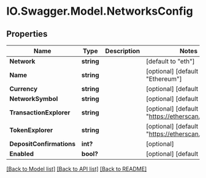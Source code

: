 # IO.Swagger.Model.NetworksConfig
## Properties

Name | Type | Description | Notes
------------ | ------------- | ------------- | -------------
**Network** | **string** |  | [default to "eth"]
**Name** | **string** |  | [optional] [default to "Ethereum"]
**Currency** | **string** |  | [optional] [default to "Gwei"]
**NetworkSymbol** | **string** |  | [optional] [default to "ETH"]
**TransactionExplorer** | **string** |  | [optional] [default to "https://etherscan.io/tx/"]
**TokenExplorer** | **string** |  | [optional] [default to "https://etherscan.io/token/"]
**DepositConfirmations** | **int?** |  | [optional] 
**Enabled** | **bool?** |  | [optional] [default to true]

[[Back to Model list]](../README.md#documentation-for-models) [[Back to API list]](../README.md#documentation-for-api-endpoints) [[Back to README]](../README.md)

